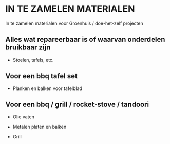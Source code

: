 # IN TE ZAMELEN MATERIALEN

In te zamelen materialen voor Groenhuis / doe-het-zelf projecten

## Alles wat repareerbaar is of waarvan onderdelen bruikbaar zijn

* Stoelen, tafels, etc.

## Voor een  bbq tafel set

* Planken en balken voor tafelblad

## Voor een bbq / grill / rocket-stove / tandoori

* Olie vaten

* Metalen platen en balken

* Grill 

